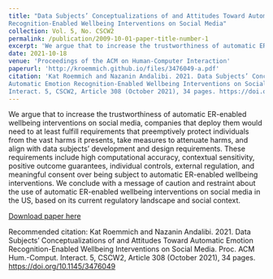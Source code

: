 ```yaml
---
title: "Data Subjects’ Conceptualizations of and Attitudes Toward Automatic Emotion
Recognition-Enabled Wellbeing Interventions on Social Media"
collection: Vol. 5, No. CSCW2
permalink: /publication/2009-10-01-paper-title-number-1
excerpt: 'We argue that to increase the trustworthiness of automatic ER-enabled wellbeing interventions on social media, companies that deploy them would need to at least fulfill requirements that preemptively protect individuals from the vast harms it presents, take measures to attenuate harms, and align with data subjects’ development and design requirements. These requirements include high computational accuracy, contextual sensitivity, positive outcome guarantees, individual controls, external regulation, and meaningful consent over being subject to automatic ER-enabled wellbeing interventions. We conclude with a message of caution and restraint about the use of automatic ER-enabled wellbeing interventions on social media in the US, based on its current regulatory landscape and social context.'
date: 2021-10-18
venue: 'Proceedings of the ACM on Human-Computer Interaction'
paperurl: 'http://kroemmich.github.io/files/3476049-a.pdf'
citation: 'Kat Roemmich and Nazanin Andalibi. 2021. Data Subjects’ Conceptualizations of and Attitudes Toward
Automatic Emotion Recognition-Enabled Wellbeing Interventions on Social Media. Proc. ACM Hum.-Comput.
Interact. 5, CSCW2, Article 308 (October 2021), 34 pages. https://doi.org/10.1145/3476049'
---
```

We argue that to increase the trustworthiness of automatic ER-enabled wellbeing interventions on social media, companies that deploy them would need to at least fulfill requirements that preemptively protect individuals from the vast harms it presents, take measures to attenuate harms, and align with data subjects’ development and design requirements. These requirements include high computational accuracy, contextual sensitivity, positive outcome guarantees, individual controls, external regulation, and meaningful consent over being subject to automatic ER-enabled wellbeing interventions. We conclude with a message of caution and restraint about the use of automatic ER-enabled wellbeing interventions on social media in the US, based on its current regulatory landscape and social context.

[Download paper here](https://kroemmich.github.io/files/3476049-a.pdf)

Recommended citation: Kat Roemmich and Nazanin Andalibi. 2021. Data Subjects’ Conceptualizations of and Attitudes Toward Automatic Emotion Recognition-Enabled Wellbeing Interventions on Social Media. Proc. ACM Hum.-Comput. Interact. 5, CSCW2, Article 308 (October 2021), 34 pages. https://doi.org/10.1145/3476049
